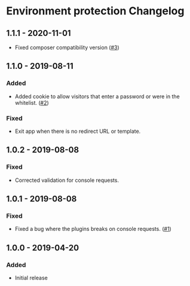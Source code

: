 # Environment protection Changelog

## 1.1.1 - 2020-11-01
- Fixed composer compatibility version ([#3](https://github.com/JorgeAnzola/environment-protection/issues/3))

## 1.1.0 - 2019-08-11
### Added
- Added cookie to allow visitors that enter a password or were in the whitelist. ([#2](https://github.com/JorgeAnzola/environment-protection/issues/2)) 

### Fixed
- Exit app when there is no redirect URL or template.

## 1.0.2 - 2019-08-08
### Fixed
- Corrected validation for console requests.

## 1.0.1 - 2019-08-08
### Fixed
- Fixed a bug where the plugins breaks on console requests. ([#1](https://github.com/JorgeAnzola/environment-protection/issues/1))

## 1.0.0 - 2019-04-20
### Added
- Initial release
